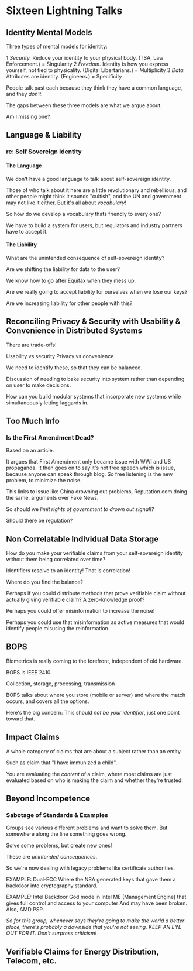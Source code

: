 # Sixteen Lightning Talks

## Identity Mental Models

Three types of mental models for identity:

   1 _Security._ Reduce your identity to your physical body. (TSA, Law Enforcement.) = Singularity
   2 _Freedom._ Identity is how you express yourself, not tied to physicality. (Digital Libertarians.) = Multiplicity
   3 _Data._ Attributes are identity. (Engineers.) = Specificity
   
People talk past each because they think they have a common language, and they _don't_.

The gaps between these three models are what we argue about.

Am I missing one?

## Language & Liability
### re: Self Sovereign Identity

#### The Language

We don't have a good language to talk about self-sovereign identity.

Those of who talk about it here are a little revolutionary and rebellious, and other people might think it sounds "cultish", and the UN and government may not like it either. But it's all about _vocabulary_!

So how do we develop a vocabulary thats friendly to every one?

We have to build a system for users, but regulators and industry partners have to accept it.

#### The Liability

What are the unintended consequence of self-sovereign identity?

Are we shifting the liability for data to the user?

We know how to go after Equifax when they mess up.

Are we really going to accept liability for ourselves when we lose our keys?

Are we increasing liability for other people with this?

## Reconciling Privacy & Security with Usability & Convenience in Distributed Systems

There are trade-offs!

Usability vs security
Privacy vs convenience

We need to identify these, so that they can be balanced.

Discussion of needing to bake security into system rather than depending on user to make decisions.

How can you build modular systems that incorporate new systems while simultaneously letting laggards in.

## Too Much Info
### Is the First Amendment Dead?

Based on an article.

It argues that First Amendment only became issue with WWI and US propaganda. It then goes on to say it's not free speech which is issue, because anyone can speak through blog. So free listening is the new problem, to minimize the noise.

This links to issue like China drowning out problems, Reputation.com doing the same, arguments over Fake News.

So should we _limit rights of government to drown out signal!?_

Should there be regulation?

## Non Correlatable Individual Data Storage

How do you make your verifiable claims from your self-sovereign identity without them being correlated over time?

Identifiers resolve to an identity! That is correlation!

Where do you find the balance?

Perhaps if you could distribute methods that prove verifiable claim without actually giving verifiable claim? A zero-knowledge proof?

Perhaps you could offer misinformation to increase the noise!

Perhaps you could use that misinformation as active measures that would identify people misusing the reinformation.

## BOPS

Biometrics is really coming to the forefront, independent of old hardware.

BOPS is IEEE 2410.

Collection, storage, processing, transmission

BOPS talks about where you store (mobile or server) and where the match occurs, and covers all the options.

Here's the big concern:
This should _not be your identifier_, just one point toward that.

## Impact Claims

A whole category of claims that are about a subject rather than an entity. 

Such as claim that "I have immunized a child". 

You are evaluating the _content_ of a claim, where most claims are just evaluated based on who is making the claim and whether they're trusted!

## Beyond Incompetence
### Sabotage of Standards & Examples

Groups see various different problems and want to solve them.
But somewhere along the line something goes wrong.

Solve some problems, but create new ones!

These are _unintended consequences_.

So we're now dealing with legacy problems like certificate authorities.

EXAMPLE: Dual-ECC
Where the NSA generated keys that gave them a backdoor into cryptography standard.

EXAMPLE: Intel Backdoor
God mode in Intel ME (Management Engine) that gives full control and access to your computer
And may have been broken. Also, AMD PSP. 

_So for this group, whenever says they're going to make the world a better place, there's probably a downside that you're not seeing. KEEP AN EYE OUT FOR IT. Don't surpress criticism!_

## Verifiable Claims for Energy Distribution, Telecom, etc.



